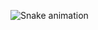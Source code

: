 ![Snake animation](https://github.com/haticeakyel/haticeakyel/blob/output/github-contribution-grid-snake.svg)
